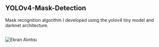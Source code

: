 ## YOLOv4-Mask-Detection
 Mask recognition algorithm I developed using the yolov4 tiny model and darknet architecture.

##





![Ekran Alıntısı](https://user-images.githubusercontent.com/48621020/128599765-97228aa3-6c8a-4c2f-a4f4-0ef055ae6cc1.JPG)
